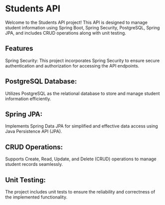 # Students API
Welcome to the Students API project! This API is designed to manage student information using Spring Boot, Spring Security, PostgreSQL, Spring JPA, and includes CRUD operations along with unit testing.

## Features
Spring Security:
This project incorporates Spring Security to ensure secure authentication and authorization for accessing the API endpoints.

## PostgreSQL Database:
Utilizes PostgreSQL as the relational database to store and manage student information efficiently.

## Spring JPA:
Implements Spring Data JPA for simplified and effective data access using Java Persistence API (JPA).

## CRUD Operations:
Supports Create, Read, Update, and Delete (CRUD) operations to manage student records seamlessly.

## Unit Testing:
The project includes unit tests to ensure the reliability and correctness of the implemented functionality.

